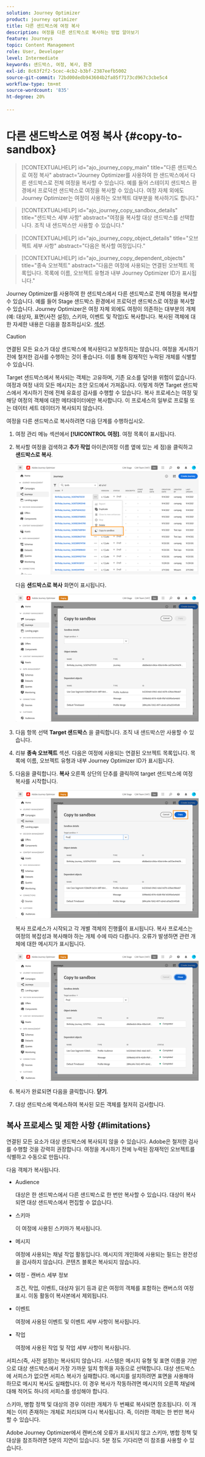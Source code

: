 ```yaml
---
solution: Journey Optimizer
product: journey optimizer
title: 다른 샌드박스에 여정 복사
description: 여정을 다른 샌드박스로 복사하는 방법 알아보기
feature: Journeys
topic: Content Management
role: User, Developer
level: Intermediate
keywords: 샌드박스, 여정, 복사, 환경
exl-id: 8c63f2f2-5cec-4cb2-b3bf-2387eefb5002
source-git-commit: 72bd00dedb943604b2fa85f7173cd967c3cbe5c4
workflow-type: tm+mt
source-wordcount: '835'
ht-degree: 20%

---
```


# 다른 샌드박스로 여정 복사 {#copy-to-sandbox}

>[!CONTEXTUALHELP]
>id="ajo_journey_copy_main"
>title="다른 샌드박스로 여정 복사"
>abstract="Journey Optimizer를 사용하여 한 샌드박스에서 다른 샌드박스로 전체 여정을 복사할 수 있습니다. 예를 들어 스테이지 샌드박스 환경에서 프로덕션 샌드박스로 여정을 복사할 수 있습니다. 여정 자체 외에도 Journey Optimizer는 여정이 사용하는 오브젝트 대부분을 복사하기도 합니다."

>[!CONTEXTUALHELP]
>id="ajo_journey_copy_sandbox_details"
>title="샌드박스 세부 사항"
>abstract="여정을 복사할 대상 샌드박스를 선택합니다. 조직 내 샌드박스만 사용할 수 있습니다."

>[!CONTEXTUALHELP]
>id="ajo_journey_copy_object_details"
>title="오브젝트 세부 사항"
>abstract="다음은 복사할 여정입니다."

>[!CONTEXTUALHELP]
>id="ajo_journey_copy_dependent_objects"
>title="종속 오브젝트"
>abstract="다음은 여정에 사용되는 연결된 오브젝트 목록입니다. 목록에 이름, 오브젝트 유형과 내부 Journey Optimizer ID가 표시됩니다."

Journey Optimizer를 사용하여 한 샌드박스에서 다른 샌드박스로 전체 여정을 복사할 수 있습니다. 예를 들어 Stage 샌드박스 환경에서 프로덕션 샌드박스로 여정을 복사할 수 있습니다. Journey Optimizer은 여정 자체 외에도 여정이 의존하는 대부분의 개체(예: 대상자, 표면(사전 설정), 스키마, 이벤트 및 작업)도 복사합니다. 복사된 객체에 대한 자세한 내용은 다음을 참조하십시오. [섹션](#limitations).

>[!CAUTION]
>
>연결된 모든 요소가 대상 샌드박스에 복사된다고 보장하지는 않습니다. 여정을 게시하기 전에 철저한 검사를 수행하는 것이 좋습니다. 이를 통해 잠재적인 누락된 개체를 식별할 수 있습니다.

Target 샌드박스에서 복사되는 객체는 고유하며, 기존 요소를 덮어쓸 위험이 없습니다. 여정과 여정 내의 모든 메시지는 초안 모드에서 가져옵니다. 이렇게 하면 Target 샌드박스에서 게시하기 전에 전체 유효성 검사를 수행할 수 있습니다. 복사 프로세스는 여정 및 해당 여정의 객체에 대한 메타데이터에만 복사합니다. 이 프로세스의 일부로 프로필 또는 데이터 세트 데이터가 복사되지 않습니다.

여정을 다른 샌드박스로 복사하려면 다음 단계를 수행하십시오.

1. 여정 관리 메뉴 섹션에서 **[!UICONTROL 여정]**. 여정 목록이 표시됩니다.

2. 복사할 여정을 검색하고 **추가 작업** 아이콘(여정 이름 옆에 있는 세 점)을 클릭하고 **샌드박스로 복사**.

   ![](assets/copy-sandbox1.png)

   다음 **샌드박스로 복사** 화면이 표시됩니다.

   ![](assets/copy-sandbox2.png)

3. 다음 항목 선택 **Target 샌드박스** 을 클릭합니다. 조직 내 샌드박스만 사용할 수 있습니다.

4. 리뷰 **종속 오브젝트** 섹션. 다음은 여정에 사용되는 연결된 오브젝트 목록입니다. 목록에 이름, 오브젝트 유형과 내부 Journey Optimizer ID가 표시됩니다.

5. 다음을 클릭합니다. **복사** 오른쪽 상단의 단추를 클릭하여 target 샌드박스에 여정 복사를 시작합니다.

   ![](assets/copy-sandbox3.png)

   복사 프로세스가 시작되고 각 개별 객체의 진행률이 표시됩니다. 복사 프로세스는 여정의 복잡성과 복사해야 하는 개체 수에 따라 다릅니다. 오류가 발생하면 관련 개체에 대한 메시지가 표시됩니다.

   ![](assets/copy-sandbox4.png)

6. 복사가 완료되면 다음을 클릭합니다. **닫기**.

7. 대상 샌드박스에 액세스하여 복사된 모든 객체를 철저히 검사합니다.

## 복사 프로세스 및 제한 사항 {#limitations}

연결된 모든 요소가 대상 샌드박스에 복사되지 않을 수 있습니다. Adobe은 철저한 검사를 수행할 것을 강력히 권장합니다. 여정을 게시하기 전에 누락된 잠재적인 오브젝트를 식별하고 수동으로 만듭니다.

다음 객체가 복사됩니다.

* Audience

  대상은 한 샌드박스에서 다른 샌드박스로 한 번만 복사할 수 있습니다. 대상이 복사되면 대상 샌드박스에서 편집할 수 없습니다.

* 스키마

  이 여정에 사용된 스키마가 복사됩니다.

* 메시지

  여정에 사용되는 채널 작업 활동입니다. 메시지의 개인화에 사용되는 필드는 완전성을 검사하지 않습니다. 콘텐츠 블록은 복사되지 않습니다.

* 여정 - 캔버스 세부 정보

  조건, 작업, 이벤트, 대상자 읽기 등과 같은 여정의 객체를 포함하는 캔버스의 여정 표시. 이동 활동이 복사본에서 제외됩니다.

* 이벤트

  여정에 사용된 이벤트 및 이벤트 세부 사항이 복사됩니다.

* 작업

  여정에 사용된 작업 및 작업 세부 사항이 복사됩니다.

서피스(즉, 사전 설정)는 복사되지 않습니다. 시스템은 메시지 유형 및 표면 이름을 기반으로 대상 샌드박스에서 가장 가까운 일치 항목을 자동으로 선택합니다. 대상 샌드박스에 서피스가 없으면 서피스 복사가 실패합니다. 메시지를 설치하려면 표면을 사용해야 하므로 메시지 복사도 실패합니다. 이 경우 복사가 작동하려면 메시지의 오른쪽 채널에 대해 적어도 하나의 서피스를 생성해야 합니다.

스키마, 병합 정책 및 대상의 경우 이러한 개체가 두 번째로 복사되면 참조됩니다. 이 개체는 이미 존재하는 개체로 처리되며 다시 복사됩니다. 즉, 이러한 객체는 한 번만 복사할 수 있습니다.

Adobe Journey Optimizer에서 캔버스에 오류가 표시되지 않고 스키마, 병합 정책 및 대상을 참조하려면 5분의 지연이 있습니다. 5분 정도 기다리면 이 참조를 사용할 수 있습니다.
